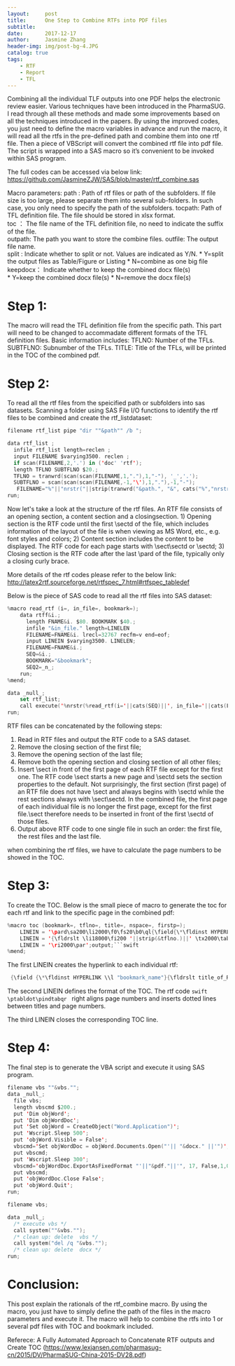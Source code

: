 ```yaml
---
layout:     post
title:      One Step to Combine RTFs into PDF files
subtitle:   
date:       2017-12-17
author:     Jasmine Zhang
header-img: img/post-bg-4.JPG
catalog: true
tags:
    - RTF 
    - Report
    - TFL
---
```


Combining all the individual TLF outputs into one PDF helps the electronic review easier. Various techniques have been introduced in the PharmaSUG. I read through all these methods and made some improvements based on all the techniques introduced in the papers. By using the improved codes, you just need to define the macro variables in advance and run the macro, it will read all the rtfs in the pre-defined path and combine them into one rtf file. Then a piece of VBScript will convert the combined rtf file into pdf file. The script is wrapped into a SAS macro so it’s convenient to be invoked within SAS program.  

The full codes can be accessed via below link:
<https://github.com/JasmineZJW/SAS/blob/master/rtf_combine.sas>   

Macro parameters:
path   : Path of rtf files or path of the subfolders. If file size is too large, please 
            separate them into several sub-folders. 
            In such case, you only need to specify the path of the subfolders.
tocpath: Path of TFL definition file. The file should be stored in xlsx format.  
toc    ： The file name of the TFL definition file, no need to indicate the suffix of the file.        
outpath: The path you want to store the combine files.
outfile: The output file name.                          
split  : Indicate whether to split or not. Values are indicated as Y/N.
            * Y=split the output files as Table/Figure or Listing 
            * N=combine as one big file
keepdocx： Indicate whether to keep the combined docx file(s)  
            * Y=keep the combined docx file(s)
            * N=remove the docx file(s)                        

# Step 1: 
The macro will read the TFL definition file from the specific path. This part will need to be changed to accommadate different formats of the TFL definition files. Basic information includes:
    TFLNO: Number of the TFLs.
    SUBTFLNO: Subnumber of the TFLs.
    TITLE: Title of the TFLs, will be printed in the TOC of the combined pdf.

# Step 2:
To read all the rtf files from the speicified path or subfolders into sas datasets. 
Scanning a folder using SAS File I/O functions to identify the rtf files to be combined and create the rtf_listdataset:
```swift
filename rtf_list pipe "dir ""&path"" /b ";

data rtf_list ;
  infile rtf_list length=reclen ;
  input FILENAME $varying3500. reclen ;
  if scan(FILENAME,2,'.') in ('doc' 'rtf');
  length TFLNO SUBTFLNO $20.;
  TFLNO = tranwrd(scan(scan(FILENAME,1,"."),1,"-"), '_','.');
  SUBTFLNO = scan(scan(scan(FILENAME,-1,'\'),1,"."),-1,"-");
   FILENAME="%"||"nrstr("||strip(tranwrd("&path.", "&", cats("%","nrstr", "(&)")))||'\'||strip(FILENAME)||")";
run;
```
Now let's take a look at the structure of the rtf files. An RTF file consists of an opening section, a content section and a closingsection.
    1) Opening section is the RTF code until the first \sectd of the file, which includes information of the layout of
the file is when viewing as MS Word, etc., e.g. font styles and colors;
    2) Content section includes the content to be displayed. The RTF code for each page starts with \sect\sectd or \sectd; 
    3) Closing section is the RTF code after the last \pard of the file, typically only a closing curly brace.

More details of the rtf codes please refer to the below link:
<http://latex2rtf.sourceforge.net/rtfspec_7.html#rtfspec_tabledef>

Below is the piece of SAS code to read all the rtf files into SAS dataset:
```swift
%macro read_rtf (i=, in_file=, bookmark=);
    data rtff&i.;
      length FNAME&i. $80. BOOKMARK $40.;
      infile "&in_file." length=LINELEN
      FILENAME=FNAME&i. lrecl=32767 recfm=v end=eof;
      input LINEIN $varying3500. LINELEN; 
      FILENAME=FNAME&i.;
      SEQ=&i.;
      BOOKMARK="&bookmark";
      SEQ2=_n_;
    run;
%mend;

data _null_;
    set rtf_list;
    call execute('%nrstr(%read_rtf(i='||cats(SEQ)||', in_file='||cats(FILENAME)||', bookmark='||cats(BOOKMARK)||'))');
run;
```

RTF files can be concatenated by the following steps:
1. Read in RTF files and output the RTF code to a SAS dataset.
2. Remove the closing section of the first file;
3. Remove the opening section of the last file;
4. Remove both the opening section and closing section of all other files;
5. Insert \sect in front of the first page of each RTF file except for the first one. The RTF code \sect starts a new
page and \sectd sets the section properties to the default. Not surprisingly, the first section (first page) of an RTF
file does not have \sect and always begins with \sectd while the rest sections always with \sect\sectd. In the combined file, the first page of each individual file is no longer the first page, except for the first file.\sect
therefore needs to be inserted in front of the first \sectd of those files.
6. Output above RTF code to one single file in such an order: the first file, the rest files and the last file.

when combining the rtf files, we have to calculate the page numbers to be showed in the TOC.

# Step 3:
To create the TOC.
Below is the small piece of macro to generate the toc for each rtf and link to the specific page in the combined pdf:

```swift
%macro toc (bookmark=, tflno=, title=, nspace=, firstp=);
    LINEIN = '\pard\sa200\li2000\f0\fs20\b0\ql{\field{\*\fldinst HYPERLINK  \\l "'||strip(&bookmark.)||'"}'; output;
    LINEIN = '{\fldrslt \li18000\fi200 '||strip(&tflno.)||' \tx2000\tab '||strip(&title.)||' \ptabldot\pindtabqr '||strip(&firstp.)||'}}'; output;
    LINEIN = '\ri2000\par';output;```swift 
%mend;
```
The first LINEIN creates the hyperlink to each individual rtf:
```swift 
 {\field {\*\fldinst HYPERLINK \\l "bookmark_name"}{\fldrslt title_of_RTF_output}}
```
The second LINEIN defines the format of the TOC. The rtf code ```swift \ptabldot\pindtabqr ``` right aligns page numbers and inserts dotted lines between titles and page numbers.

The third LINEIN closes the corresponding TOC line.

# Step 4:
The final step is to generate the VBA script and execute it using SAS program.
```swift
filename vbs ""&vbs."";
data _null_;
  file vbs;
  length vbscmd $200.;
  put 'Dim objWord';
  put 'Dim objWordDoc';
  put 'Set objWord = CreateObject("Word.Application")';
  put 'Wscript.Sleep 500';
  put 'objWord.Visible = False';
  vbscmd='Set objWordDoc = objWord.Documents.Open("'|| "&docx." ||'")';
  put vbscmd;
  put 'Wscript.Sleep 300';
  vbscmd='objWordDoc.ExportAsFixedFormat "'||"&pdf."||'", 17, False,1,0,1,1,0,False,True,2,False,True,False';
  put vbscmd;
  put 'objWordDoc.Close False';
  put 'objWord.Quit';
run;

filename vbs;

data _null_;
  /* execute vbs */
  call system(""&vbs."");
  /* clean up: delete  vbs */
  call system("del /q "&vbs."");
  /* clean up: delete  docx */
run;
```

# Conclusion:
This post explain the rationals of the rtf_combine macro. By using the macro, you just have to simply define the path of the files in the macro parameters and execute it. The macro will help to combine the rtfs into 1 or several pdf files with TOC and bookmark included.

Referece:
A Fully Automated Approach to Concatenate RTF outputs and Create TOC (<https://www.lexjansen.com/pharmasug-cn/2015/DV/PharmaSUG-China-2015-DV28.pdf>)
